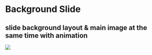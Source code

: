 # Background Slide

## slide background layout & main image at the same time with animation

![](what.gif)
